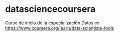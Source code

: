 # datasciencecoursera
Curso de inicio de la especialización
Datos en https://www.coursera.org/learn/data-scientists-tools
